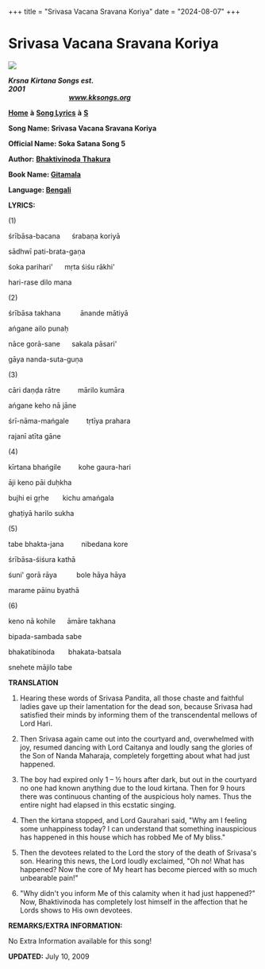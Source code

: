 +++
title = "Srivasa Vacana Sravana Koriya"
date = "2024-08-07"
+++

# Srivasa Vacana Sravana Koriya
**[![](http://kksongs.org/image_files/image002.jpg)](http://kksongs.org/)**

**_Krsna_** **_Kirtana Songs est. 2001_**                                                                                                                                                      **_www.kksongs.org_**

**[Home](http://kksongs.org/)** **à** **[Song Lyrics](http://kksongs.org/lyrics.html)** **à** **[S](http://kksongs.org/songs/song_s.html)**

**Song Name: Srivasa Vacana Sravana Koriya**

**Official Name: Soka Satana Song 5**

**Author:** [**Bhaktivinoda** **Thakura**](http://kksongs.org/authors/list/bhaktivinoda.html)

**Book Name: [Gitamala](http://kksongs.org/authors/gitamala.html)**

**Language: [Bengali](http://kksongs.org/language/list/bengali.html)**

**LYRICS:**

(1)

śrībāsa-bacana      śrabaṇa koriyā

sādhwī pati-brata-gaṇa

śoka parihari'      mṛta śiśu rākhi'

hari-rase dilo mana

(2)

śrībāsa takhana          ānande mātiyā

ańgane ailo punaḥ

nāce gorā\-sane      sakala pāsari'

gāya nanda-suta-guṇa

(3)

cāri daṇḍa rātre         mārilo kumāra

ańgane keho nā jāne

śrī-nāma-mańgale         tṛtīya prahara

rajanī atīta gāne

(4)

kīrtana bhańgile         kohe gaura-hari

āji keno pāi duḥkha

bujhi ei gṛhe       kichu amańgala

ghaṭiyā harilo sukha

(5)

tabe bhakta-jana         nibedana kore

śrībāsa-śiśura kathā

śuni' gorā rāya          bole hāya hāya

marame pāinu byathā

(6)

keno nā kohile      āmāre takhana

bipada-sambada sabe

bhakatibinoda       bhakata-batsala

snehete mājilo tabe

**TRANSLATION**

1) Hearing these words of Srivasa Pandita, all those chaste and faithful ladies gave up their lamentation for the dead son, because Srivasa had satisfied their minds by informing them of the transcendental mellows of Lord Hari.

2) Then Srivasa again came out into the courtyard and, overwhelmed with joy, resumed dancing with Lord Caitanya and loudly sang the glories of the Son of Nanda Maharaja, completely forgetting about what had just happened.

3) The boy had expired only 1 – ½ hours after dark, but out in the courtyard no one had known anything due to the loud kirtana. Then for 9 hours there was continuous chanting of the auspicious holy names. Thus the entire night had elapsed in this ecstatic singing.

4) Then the kirtana stopped, and Lord Gaurahari said, "Why am I feeling some unhappiness today? I can understand that something inauspicious has happened in this house which has robbed Me of My bliss."

5) Then the devotees related to the Lord the story of the death of Srivasa's son. Hearing this news, the Lord loudly exclaimed, "Oh no! What has happened? Now the core of My heart has become pierced with so much unbearable pain!"

6) "Why didn't you inform Me of this calamity when it had just happened?" Now, Bhaktivinoda has completely lost himself in the affection that he Lords shows to His own devotees.

**REMARKS/EXTRA INFORMATION:**

No Extra Information available for this song!

**UPDATED:** July 10, 2009